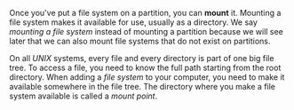 Once you've put a file system on a partition, you can **mount** it. Mounting a file system makes it available for use, usually as a directory. We say *mounting a file system* instead of mounting a partition because we will see later that we can also mount file systems that do not exist on partitions.

On all *UNIX* systems, every file and every directory is part of one big file tree. To access a file, you need to know the full path starting from the root directory. When adding a *file system* to your computer, you need to make it available somewhere in the file tree. The directory where you make a file system available is called a *mount point*.

